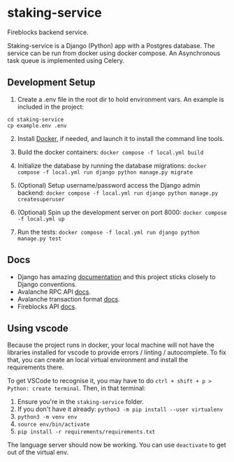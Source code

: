 # staking-service

Fireblocks backend service.

Staking-service is a Django (Python) app with a Postgres database.
The service can be run from docker using docker compose.
An Asynchronous task queue is implemented using Celery.

## Development Setup

1. Create a .env file in the root dir to hold environment vars. An example is included in the project:

```
cd staking-service
cp example.env .env
```

2. Install [Docker](https://docs.docker.com/desktop/), if needed, and launch it to install the command line tools.

3. Build the docker containers:
   `docker compose -f local.yml build`

4. Initialize the database by running the database migrations:
   `docker compose -f local.yml run django python manage.py migrate`

5. (Optional) Setup username/password access the Django admin backend:
   `docker compose -f local.yml run django python manage.py createsuperuser`

6. (Optional) Spin up the development server on port 8000:
   `docker compose -f local.yml up`

7. Run the tests:
   `docker compose -f local.yml run django python manage.py test`

## Docs

-   Django has amazing [documentation](https://docs.djangoproject.com/en/4.0/) and this project sticks closely to Django conventions.
-   Avalanche RPC API [docs](https://docs.avax.network/apis/avalanchego/apis/c-chain/#avaxgetutxos).
-   Avalanche transaction format [docs](https://docs.avax.network/specs/coreth-atomic-transaction-serialization).
-   Fireblocks API [docs](https://docs.fireblocks.com/api/#exchangeasset).

## Using vscode

Because the project runs in docker, your local machine will not have the libraries installed for vscode to provide
errors / linting / autocomplete. To fix that, you can create an local virtual environment and install the requirements there.

To get VSCode to recognise it, you may have to do `ctrl + shift + p > Python: create terminal`. Then, in that terminal:

1. Ensure you're in the `staking-service` folder.
1. If you don't have it already: `python3 -m pip install --user virtualenv`
1. `python3 -m venv env`
1. `source env/bin/activate`
1. `pip install -r requirements/requirements.txt`

The language server should now be working. You can use `deactivate` to get out of the virtual env.
